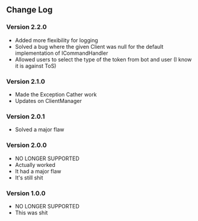 ## Change Log

### Version 2.2.0
 * Added more flexibility for logging
 * Solved a bug where the given Client was null for the default implementation of ICommandHandler
 * Allowed users to select the type of the token from bot and user (I know it is against ToS)

### Version 2.1.0
 * Made the Exception Cather work
 * Updates on ClientManager 

### Version 2.0.1
* Solved a major flaw 

### Version 2.0.0
* NO LONGER SUPPORTED
* Actually worked
* It had a major flaw
* It's still shit

### Version 1.0.0
* NO LONGER SUPPORTED
* This was shit

